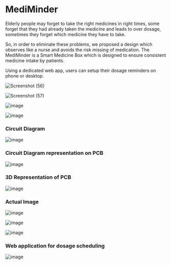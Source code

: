 # MediMinder

Elderly people may forget to take the right medicines in right times, some forget that they had already taken the medicine and leads to over dosage, sometimes they forget which medicine they have to take. 

So, in order to eliminate these problems, we proposed a design which observes like a nurse and avoids the risk missing of medication. The MediMinder is a Smart Medicine Box which is designed to ensure consistent medicine intake by patients. 

Using a dedicated web app, users can setup their dosage reminders on phone or desktop.


![Screenshot (56)](https://user-images.githubusercontent.com/54365504/163936574-fa1283b7-4a0d-4926-ad04-2d8a01a6a36e.png)

![Screenshot (57)](https://user-images.githubusercontent.com/54365504/163936850-0a63c417-cee6-4ee2-9e14-075831d80dd0.png)

![image](https://user-images.githubusercontent.com/54365504/163936934-623b3e0f-4fe2-45a7-9ae4-d25dbef31d99.png)

![image](https://user-images.githubusercontent.com/54365504/163936974-a55c8dc6-ba6c-418a-ab8b-f2aad685ceb9.png)

<h3>Circuit Diagram</h3>

![image](https://user-images.githubusercontent.com/54365504/163937138-1f0a1d82-2d93-4fc1-9d00-a32dd0961c61.png)

<h3>Circuit Diagram representation on PCB</h3>

![image](https://user-images.githubusercontent.com/54365504/163937234-7a22f3a7-863f-47cf-8be0-e362e817bd94.png)

<h3>3D Representation of PCB</h3>

![image](https://user-images.githubusercontent.com/54365504/163937435-7d0a4ec7-02da-4e38-a9f9-c37fdd83e577.png)

<h3>Actual Image</h3>

![image](https://user-images.githubusercontent.com/54365504/163937735-6ebadad2-6ff7-43e9-a1c7-e51f81fb0601.png)

![image](https://user-images.githubusercontent.com/54365504/163937605-764572d0-1510-4282-b60b-71171bdc261e.png)

![image](https://user-images.githubusercontent.com/54365504/163937883-9294af63-aa42-4dff-853e-a34ad4828ad8.png)

<h3>Web application for dosage scheduling</h3>

![image](https://user-images.githubusercontent.com/54365504/163938072-4f16b79d-995c-44d2-99bb-6f4c0379155f.png)
